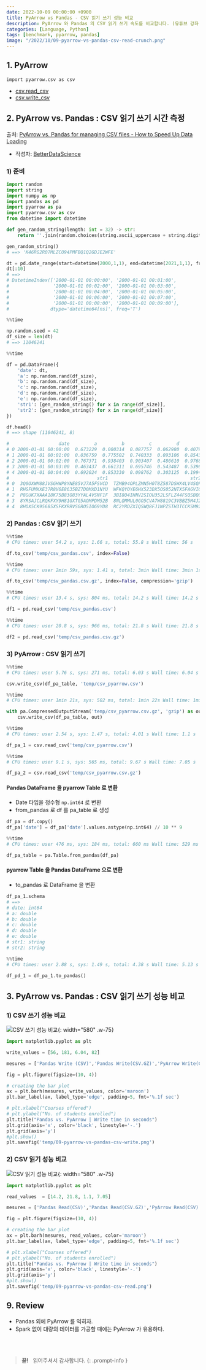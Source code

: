 ```yaml
---
date: 2022-10-09 00:00:00 +0900
title: PyArrow vs Pandas - CSV 읽기 쓰기 성능 비교
description: PyArrow 와 Pandas 의 CSV 읽기 쓰기 속도를 비교합니다. (유튜브 강좌 따라하기)
categories: [Language, Python]
tags: [benchmark, pyarrow, pandas]
image: "/2022/10/09-pyarrow-vs-pandas-csv-read-crunch.png"
---
```


## 1. PyArrow

`import pyarrow.csv as csv`

- [csv.read_csv](https://arrow.apache.org/docs/python/generated/pyarrow.csv.read_csv.html)
- [csv.write_csv](https://arrow.apache.org/docs/python/generated/pyarrow.csv.write_csv.html)

## 2. PyArrow vs. Pandas : CSV 읽기 쓰기 시간 측정

출처: [PyArrow vs. Pandas for managing CSV files - How to Speed Up Data Loading](https://www.youtube.com/watch?v=gFd4I1oXG8E)

- 작성자: [BetterDataScience](https://www.youtube.com/c/BetterDataScience)

### 1) 준비

```python
import random
import string
import numpy as np
import pandas as pd
import pyarrow as pa
import pyarrow.csv as csv
from datetime import datetime

def gen_random_string(length: int = 32) -> str:
    return ''.join(random.choices(string.ascii_uppercase + string.digits, k=length))

gen_random_string()
# ==> 'K46RG2R07MLZCO94PMFBQ1Q2GDJE2WFE'

dt = pd.date_range(start=datetime(2000,1,1), end=datetime(2021,1,1), freq='min')
dt[:10]
# ==> 
# DatetimeIndex(['2000-01-01 00:00:00', '2000-01-01 00:01:00',
#                '2000-01-01 00:02:00', '2000-01-01 00:03:00',
#                '2000-01-01 00:04:00', '2000-01-01 00:05:00',
#                '2000-01-01 00:06:00', '2000-01-01 00:07:00',
#                '2000-01-01 00:08:00', '2000-01-01 00:09:00'],
#               dtype='datetime64[ns]', freq='T')

%%time

np.random.seed = 42
df_size = len(dt)
# ==> 11046241

%%time

df = pd.DataFrame({
    'date': dt,
    'a': np.random.rand(df_size),
    'b': np.random.rand(df_size),
    'c': np.random.rand(df_size),
    'd': np.random.rand(df_size),
    'e': np.random.rand(df_size),
    'str1': [gen_random_string() for x in range(df_size)],
    'str2': [gen_random_string() for x in range(df_size)]
})

df.head()
# ==> shape (11046241, 8)

#                  date         a         b         c         d         e  \
# 0 2000-01-01 00:00:00  0.673229  0.000314  0.087757  0.062980  0.407930   
# 1 2000-01-01 00:01:00  0.036759  0.775502  0.740333  0.093106  0.854366   
# 2 2000-01-01 00:02:00  0.767371  0.938403  0.903407  0.486610  0.976815   
# 3 2000-01-01 00:03:00  0.463437  0.661311  0.695746  0.543487  0.539629   
# 4 2000-01-01 00:04:00  0.692024  0.853330  0.098762  0.303125  0.199427   
#                                str1                              str2  
# 0  3Q0OXWM88JVSGHWP8YNE85VJ7A5FSVCD  TZMB94OPLZMN5H0T8Z587DSWX4LV4SQP  
# 1  RHGFUMXXE37R8V6E8635BZ7D0MXD1NYU  WFKQYOYE6HX523DX5OS052NTX5FAGVIG  
# 2  P8GUK7XAAA18K75B83O83YYAL4VSNF1F  3BI8Q4IHNV2SIOU352LSFLZ44FSQSBQ0  
# 3  8YRSAJCLRQKFXY9H81GXTG5AOMPDM52B  8NLQMMUL0GO5CVA7W8819C3VBBZ5M4JZ  
# 4  8HOX5CK95685XSFKXRRVSGRO5IOG9YD8  RC2YRDZXIQSWQ8FJ1WPZSTH3TCCKSM92  
```

### 2) Pandas : CSV 읽기 쓰기

```python
%%time
# CPU times: user 54.2 s, sys: 1.66 s, total: 55.8 s Wall time: 56 s

df.to_csv('temp/csv_pandas.csv', index=False)

%%time
# CPU times: user 2min 59s, sys: 1.41 s, total: 3min Wall time: 3min 1s

df.to_csv('temp/csv_pandas.csv.gz', index=False, compression='gzip')

%%time
# CPU times: user 13.4 s, sys: 804 ms, total: 14.2 s Wall time: 14.2 s

df1 = pd.read_csv('temp/csv_pandas.csv')

%%time
# CPU times: user 20.8 s, sys: 966 ms, total: 21.8 s Wall time: 21.8 s

df2 = pd.read_csv('temp/csv_pandas.csv.gz')
```

### 3) PyArrow : CSV 읽기 쓰기

```python
%%time
# CPU times: user 5.76 s, sys: 271 ms, total: 6.03 s Wall time: 6.04 s

csv.write_csv(df_pa_table, 'temp/csv_pyarrow.csv')

%%time
# CPU times: user 1min 21s, sys: 502 ms, total: 1min 22s Wall time: 1min 22s

with pa.CompressedOutputStream('temp/csv_pyarrow.csv.gz', 'gzip') as out:
    csv.write_csv(df_pa_table, out)

%%time
# CPU times: user 2.54 s, sys: 1.47 s, total: 4.01 s Wall time: 1.1 s

df_pa_1 = csv.read_csv('temp/csv_pyarrow.csv')

%%time
# CPU times: user 9.1 s, sys: 565 ms, total: 9.67 s Wall time: 7.05 s

df_pa_2 = csv.read_csv('temp/csv_pyarrow.csv.gz')
```

#### Pandas DataFrame 을 pyarrow Table 로 변환

- Date 타입을 정수형 `np.int64` 로 변환
- from_pandas 로 df 를 pa_table 로 생성

```python
df_pa = df.copy()
df_pa['date'] = df_pa['date'].values.astype(np.int64) // 10 ** 9

%%time
# CPU times: user 476 ms, sys: 184 ms, total: 660 ms Wall time: 529 ms

df_pa_table = pa.Table.from_pandas(df_pa)
```

#### pyarrow Table 을 Pandas DataFrame 으로 변환

- to_pandas 로 DataFrame 을 변환

```python
df_pa_1.schema
# ==>
# date: int64
# a: double
# b: double
# c: double
# d: double
# e: double
# str1: string
# str2: string

%%time
# CPU times: user 2.88 s, sys: 1.49 s, total: 4.38 s Wall time: 5.13 s

df_pd_1 = df_pa_1.to_pandas()
```

## 3. PyArrow vs. Pandas : CSV 읽기 쓰기 성능 비교

### 1) CSV 쓰기 성능 비교

![CSV 쓰기 성능 비교](/2022/10/09-pyarrow-vs-pandas-csv-write-crunch.png){: width="580" .w-75}

```python
import matplotlib.pyplot as plt

write_values = [56, 181, 6.04, 82]

mesures = ['Pandas Write (CSV)','Pandas Write(CSV.GZ)','PyArrow Write(CSV)','PyArrow Write(CSV.GZ)']

fig = plt.figure(figsize=(10, 4))

# creating the bar plot
ax = plt.barh(mesures, write_values, color='maroon')
plt.bar_label(ax, label_type='edge', padding=5, fmt='%.1f sec')

# plt.xlabel("Courses offered")
# plt.ylabel("No. of students enrolled")
plt.title("Pandas vs. PyArrow | Write time in seconds")
plt.grid(axis='x', color='black', linestyle='-.')
plt.grid(axis='y')
#plt.show()
plt.savefig('temp/09-pyarrow-vs-pandas-csv-write.png')
```

### 2) CSV 읽기 성능 비교

![CSV 읽기 성능 비교](/2022/10/09-pyarrow-vs-pandas-csv-read-crunch.png){: width="580" .w-75}

```python
import matplotlib.pyplot as plt

read_values  = [14.2, 21.8, 1.1, 7.05]

mesures = ['Pandas Read(CSV)','Pandas Read(CSV.GZ)','PyArrow Read(CSV)','PyArrow Read(CSV.GZ)']

fig = plt.figure(figsize=(10, 4))

# creating the bar plot
ax = plt.barh(mesures, read_values, color='maroon')
plt.bar_label(ax, label_type='edge', padding=5, fmt='%.1f sec')

# plt.xlabel("Courses offered")
# plt.ylabel("No. of students enrolled")
plt.title("Pandas vs. PyArrow | Write time in seconds")
plt.grid(axis='x', color='black', linestyle='-.')
plt.grid(axis='y')
#plt.show()
plt.savefig('temp/09-pyarrow-vs-pandas-csv-read.png')
```

## 9. Review

- Pandas 외에 PyArrow 를 익히자.
- Spark 없이 대량의 데이터를 가공할 때에는 PyArrow 가 유용하다.

&nbsp; <br />
&nbsp; <br />

> **끝!** &nbsp; 읽어주셔서 감사합니다.
{: .prompt-info }